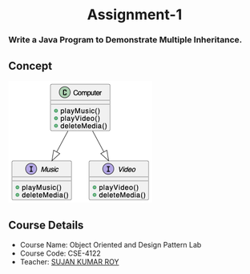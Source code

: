 
<h1 align="center">Assignment-1</h1>

### Write a Java Program to Demonstrate Multiple Inheritance.


## Concept
![](images/multiple_inheritance.png)

## Course Details
- Course Name: Object Oriented and Design Pattern Lab 
- Course Code: CSE-4122
- Teacher: [SUJAN KUMAR ROY](http://rurfid.ru.ac.bd/ru_profile/public/teacher/22706109/profile)